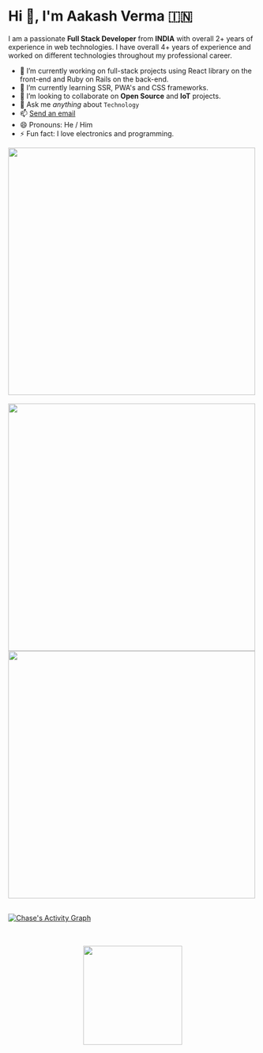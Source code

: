 # Hi 👋, **I'm Aakash Verma** 🇮🇳 

I am a passionate **Full Stack Developer** from **INDIA** with overall 2+ years of experience in web technologies. I have overall 4+ years of experience and worked on different technologies throughout my professional career. 

- 🔭 I’m currently working on full-stack projects using React library on the front-end and Ruby on Rails on the back-end.
- 🌱 I’m currently learning SSR, PWA's and CSS frameworks. 
- 👯 I’m looking to collaborate on **Open Source** and **IoT** projects. 
- 💬 Ask me *anything* about `Technology`
- 📫 <a href="mailto:chaseoaks14@gmail.com">Send an email</a> 
- 😄 Pronouns: He / Him
- ⚡ Fun fact: I love electronics and programming.

<a href="https://github.com/chase0aks">
  <img align="center" src="https://github-readme-stats.vercel.app/api/top-langs/?username=skyv26&layout=compact&langs_count=9&show_icons=true&theme=prussian&hide_border=true&text_color=ffffff" width="500" />
</a>
<br />
<br />
<a href="https://github.com/chase0aks">
  <img align="center" src="https://github-readme-stats.vercel.app/api?username=skyv26&show_icons=true&theme=prussian&hide_border=true&text_color=ffffff" width="500" />
</a>
<a href="https://github.com/chase0aks">
  <img align="center" src="https://github-readme-streak-stats.herokuapp.com/?user=skyv26&theme=prussian&hide_border=true&text_color=ffffff" width="500" />
</a>
<br />
<br />
<a href="https://github.com/chase0aks">
  
  ![Chase's Activity Graph](https://github-readme-activity-graph.vercel.app/graph?username=chase0aks&theme=tokyo-night&hide_border=true&text_color=ffffff"&color=708090&point=24292e&area=true&hide_border=true)
  
</a>
<br />
<br />

<div align="center">
 <img src="https://komarev.com/ghpvc/?username=chase0aks&style=for-the-badge&color=orange" width="200" />
</div>
